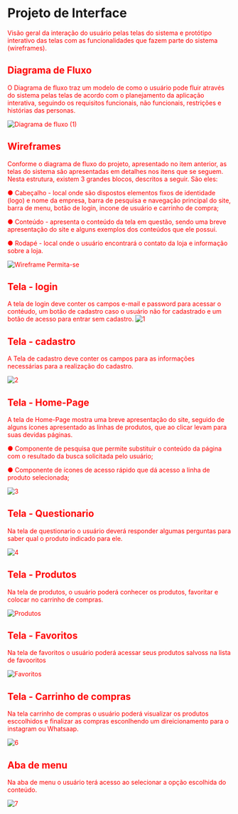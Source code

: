
# Projeto de Interface

<span style="color:red">
Visão geral da interação do usuário pelas telas do sistema e protótipo interativo das telas com as funcionalidades que fazem parte do sistema (wireframes).


## Diagrama de Fluxo

O Diagrama de fluxo traz um modelo de como o usuário pode fluir através do sistema pelas telas de acordo com o planejamento da aplicação interativa, seguindo os requisitos funcionais, não funcionais, restrições e histórias das personas.
 
![Diagrama de fluxo (1)](https://user-images.githubusercontent.com/114036574/230620175-e039be51-7a1c-45e9-84aa-70aab123864e.png)







## Wireframes

Conforme o diagrama de fluxo do projeto, apresentado no item anterior, as telas do sistema são apresentadas em detalhes nos itens que se seguem. Nesta estrutura, existem 3 grandes blocos, descritos a seguir. São eles:

● Cabeçalho - local onde são dispostos elementos fixos de identidade (logo) e nome da empresa, barra de pesquisa e navegação principal do site, barra de menu, botão de login, incone de usuário e carrinho de compra;

● Conteúdo - apresenta o conteúdo da tela em questão, sendo uma breve apresentação do site e alguns exemplos dos conteúdos que ele possui.

● Rodapé - local onde o usuário encontrará o contato da loja e informação sobre a loja.

![Wireframe Permita-se](https://user-images.githubusercontent.com/114036574/229858103-84f039f9-12ed-4328-ba1a-9d36496d1948.png)

## Tela - login

A tela de login deve conter os campos e-mail e password para acessar o contéudo, um botão de cadastro caso o usuário não for cadastrado e um botão de acesso para entrar sem cadastro.
![1](https://user-images.githubusercontent.com/114036574/228689821-2a3e8202-fbcd-4147-a36a-e6c8ecbe8a7f.png)

## Tela - cadastro 

A Tela de cadastro deve conter os campos para as informações necessárias para a realização do cadastro.

![2](https://user-images.githubusercontent.com/114036574/228689824-fbb399fa-b04e-45b8-882f-029a45f6f66b.png)

## Tela - Home-Page

A tela de Home-Page mostra uma breve apresentação do site, seguido de alguns ícones apresentado as linhas de produtos, que ao clicar levam para suas devidas páginas. 

● Componente de pesquisa que permite substituir o conteúdo da página com o resultado da busca solicitada pelo usuário;

● Componente de ícones de acesso rápido que dá acesso a linha de produto selecionada;

![3](https://user-images.githubusercontent.com/114036574/228689826-7b2e1d50-8bab-4022-9542-83f4f410c401.png)

## Tela - Questionario

Na tela de questionario o usuário deverá responder algumas perguntas para saber qual o produto indicado para ele.

![4](https://user-images.githubusercontent.com/114036574/228689829-28d26162-a673-4e44-8fd3-78e1ebce95b5.png)

## Tela - Produtos

Na tela de produtos, o usuário poderá conhecer os produtos, favoritar e colocar no carrinho de compras.

![Produtos](https://user-images.githubusercontent.com/114036574/229868815-b8a69008-81ff-448b-9e7d-383133ad9b93.png)

## Tela - Favoritos

Na tela de favoritos o usuário poderá acessar seus produtos salvoss na lista de favooritos

![Favoritos](https://user-images.githubusercontent.com/114036574/229937067-f6e08e65-0911-44c8-8187-4d39a316914a.png)


## Tela - Carrinho de compras

Na tela carrinho de compras o usuário poderá visualizar os produtos esccolhidos e finalizar as compras esconlhendo um direicionamento para o instagram ou Whatsaap.

![6](https://user-images.githubusercontent.com/114036574/228689837-e144462a-0b71-40c7-9555-c45eb59f4177.png)

## Aba de menu

Na aba de menu o usuário terá acesso ao selecionar a opção escolhida do conteúdo. 

![7](https://user-images.githubusercontent.com/114036574/228689838-bd11efc0-fd52-4c5a-84fb-079760b392dd.png)

